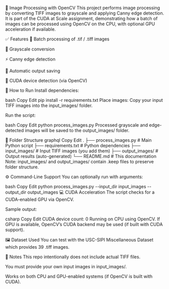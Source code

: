 📸 Image Processing with OpenCV
This project performs image processing by converting TIFF images to grayscale and applying Canny edge detection. It is part of the CUDA at Scale assignment, demonstrating how a batch of images can be processed using OpenCV on the CPU, with optional GPU acceleration if available.

✅ Features
📁 Batch processing of .tif / .tiff images

🎨 Grayscale conversion

⚡ Canny edge detection

💾 Automatic output saving

🚀 CUDA device detection (via OpenCV)

🚀 How to Run
Install dependencies:

bash
Copy
Edit
pip install -r requirements.txt
Place images:
Copy your input TIFF images into the input_images/ folder.

Run the script:

bash
Copy
Edit
python process_images.py
Processed grayscale and edge-detected images will be saved to the output_images/ folder.

📁 Folder Structure
graphql
Copy
Edit
.
├── process_images.py       # Main Python script
├── requirements.txt        # Python dependencies
├── input_images/           # Input TIFF images (you add them)
├── output_images/          # Output results (auto-generated)
└── README.md               # This documentation
Note: input_images/ and output_images/ contain .keep files to preserve folder structure.

⚙️ Command-Line Support
You can optionally run with arguments:

bash
Copy
Edit
python process_images.py --input_dir input_images --output_dir output_images
💻 CUDA Acceleration
The script checks for a CUDA-enabled GPU via OpenCV.

Sample output:

csharp
Copy
Edit
CUDA device count: 0
Running on CPU using OpenCV.
If GPU is available, OpenCV’s CUDA backend may be used (if built with CUDA support).

🖼 Dataset Used
You can test with the USC-SIPI Miscellaneous Dataset which provides 39 .tiff images.

📌 Notes
This repo intentionally does not include actual TIFF files.

You must provide your own input images in input_images/.

Works on both CPU and GPU-enabled systems (if OpenCV is built with CUDA).

